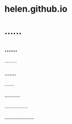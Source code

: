 # helen.github.io
<!DOCTYPE html>
<html>
<head>
<title> Hyrax </title>
</head>
<body>
<h1> ...... </h1>
<h2> ...... </h2>
<p> .......... </p>
<h3> ....... </h3>
<p> ........ </p>
<h4> ........... </h4>
<p> ................... </p>
<h5> ..................... </h5>
</body>
</html>
